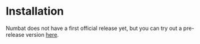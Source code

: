 # Installation

Numbat does not have a first official release yet, but you can try out a pre-release version [here](https://numbat.dev/).
